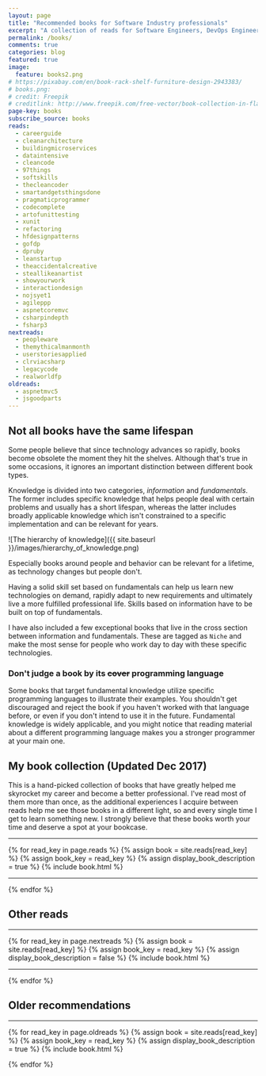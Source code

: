 ```yaml
---
layout: page
title: "Recommended books for Software Industry professionals"
excerpt: "A collection of reads for Software Engineers, DevOps Engineers, Architects and Managers. Updated June 2019"
permalink: /books/
comments: true
categories: blog
featured: true
image:
  feature: books2.png
# https://pixabay.com/en/book-rack-shelf-furniture-design-2943383/
# books.png:
# credit: Freepik
# creditlink: http://www.freepik.com/free-vector/book-collection-in-flat-design_764791.htm
page-key: books
subscribe_source: books
reads:
  - careerguide
  - cleanarchitecture
  - buildingmicroservices
  - dataintensive
  - cleancode
  - 97things
  - softskills
  - thecleancoder
  - smartandgetsthingsdone
  - pragmaticprogrammer
  - codecomplete
  - artofunittesting
  - xunit
  - refactoring
  - hfdesignpatterns
  - gofdp
  - dpruby
  - leanstartup
  - theaccidentalcreative
  - steallikeanartist
  - showyourwork
  - interactiondesign
  - nojsyet1
  - agileppp
  - aspnetcoremvc
  - csharpindepth
  - fsharp3
nextreads:
  - peopleware
  - themythicalmanmonth
  - userstoriesapplied
  - clrviacsharp
  - legacycode
  - realworldfp
oldreads:
  - aspnetmvc5
  - jsgoodparts
---
```


## Not all books have the same lifespan

Some people believe that since technology advances so rapidly, books become obsolete the moment they hit the shelves. Although that's true in some occasions, it ignores an important distinction between different book types.

Knowledge is divided into two categories, *information* and *fundamentals*. The former includes specific knowledge that helps people deal with certain problems and usually has a short lifespan, whereas the latter includes broadly applicable knowledge which isn't constrained to a specific implementation and can be relevant for years.

![The hierarchy of knowledge]({{ site.baseurl }}/images/hierarchy_of_knowledge.png)

Especially books around people and behavior can be relevant for a lifetime, as technology changes but people don't.

Having a solid skill set based on fundamentals can help us learn new technologies on demand, rapidly adapt to new requirements and ultimately live a more fulfilled professional life. Skills based on information have to be built on top of fundamentals.

I have also included a few exceptional books that live in the cross section between information and fundamentals. These are tagged as `Niche` and make the most sense for people who work day to day with these specific technologies.

### Don't judge a book by its ~~cover~~ programming language

Some books that target fundamental knowledge utilize specific programming languages to illustrate their examples. You shouldn't get discouraged and reject the book if you haven't worked with that language before, or even if you don't intend to use it in the future. Fundamental knowledge is widely applicable, and you might notice that reading material about a different programming language makes you a stronger programmer at your main one.

## My book collection (Updated Dec 2017)

This is a hand-picked collection of books that have greatly helped me skyrocket my career and become a better professional. I've read most of them more than once, as the additional experiences I acquire between reads help me see those books in a different light, so and every single time I get to learn something new. I strongly believe that these books worth your time and deserve a spot at your bookcase.

-----

{% for read_key in page.reads %}
{% assign book = site.reads[read_key] %}
{% assign book_key = read_key %}
{% assign display_book_description = true %}
{% include book.html %}

-----

{% endfor %}

## Other reads

-----

{% for read_key in page.nextreads %}
{% assign book = site.reads[read_key] %}
{% assign book_key = read_key %}
{% assign display_book_description = false %}
{% include book.html %}

-----

{% endfor %}

## Older recommendations

-----

{% for read_key in page.oldreads %}
{% assign book = site.reads[read_key] %}
{% assign book_key = read_key %}
{% assign display_book_description = true %}
{% include book.html %}

{% endfor %}
